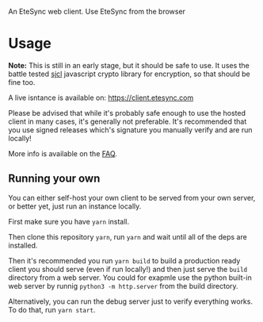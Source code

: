 An EteSync web client. Use EteSync from the browser

# Usage

**Note:** This is still in an early stage, but it should be safe to use. It uses the battle
tested [sjcl](https://crypto.stanford.edu/sjcl/) javascript crypto library for encryption,
so that should be fine too.

A live isntance is available on: https://client.etesync.com

Please be advised that while it's probably safe enough to use the hosted client
in many cases, it's generally not preferable. It's recommended that you use signed
releases which's signature you manually verify and are run locally!


More info is available on the [FAQ](https://www.etesync.com/faq/#web-client).

## Running your own

You can either self-host your own client to be served from your own server, or
better yet, just run an instance locally.

First make sure you have `yarn` install.

Then clone this repository `yarn`, run `yarn` and wait until all of the deps are installed.

Then it's recommended you run `yarn build` to build a production ready client you should serve
(even if run locally!) and then just serve the `build` directory from a web server.
You could for exapmle use the python built-in web server by runnig `python3 -m http.server` from
the build directory.

Alternatively, you can run the debug server just to verify everything works. To do that,
run `yarn start`.
